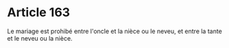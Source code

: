 # Article 163

<p>Le mariage est prohibé entre l'oncle et la nièce ou le neveu, et entre la tante et le neveu ou la nièce.</p>